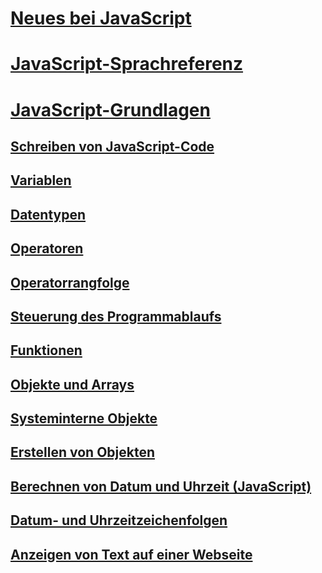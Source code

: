 # [Neues bei JavaScript](what-s-new-in-javascript.md)
# [JavaScript-Sprachreferenz](javascript-language-reference.md)
# [JavaScript-Grundlagen](javascript-fundamentals.md)
## [Schreiben von JavaScript-Code](writing-javascript-code.md)
## [Variablen](variables-javascript.md)
## [Datentypen](data-types-javascript.md)
## [Operatoren](operators-javascript.md)
## [Operatorrangfolge](operator-subtractprecedence-javascript.md)
## [Steuerung des Programmablaufs](controlling-program-flow-javascript.md)
## [Funktionen](functions-javascript.md)
## [Objekte und Arrays](objects-and-arrays-javascript.md)
## [Systeminterne Objekte](intrinsic-objects-javascript.md)
## [Erstellen von Objekten](creating-objects-javascript.md)
## [Berechnen von Datum und Uhrzeit (JavaScript)](calculating-dates-and-times-javascript.md)
## [Datum- und Uhrzeitzeichenfolgen](date-and-time-strings-javascript.md)
## [Anzeigen von Text auf einer Webseite](displaying-text-in-a-webpage-javascript.md)
